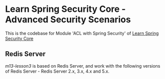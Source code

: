 # Learn Spring Security Core - Advanced Security Scenarios
This is the codebase for Module 'ACL with Spring Security' of [Learn Spring Security Core](https://bit.ly/github-lssc)

## Redis Server
_m13-lesson3_ is based on Redis Server, and work with the following versions of Redis Server - Redis Server 2.x, 3.x, 4.x and 5.x.
